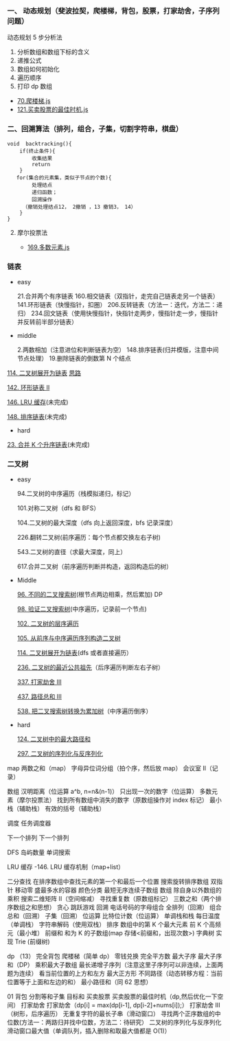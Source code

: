 ### 一、 动态规划（斐波拉契，爬楼梯，背包，股票，打家劫舍，子序列问题）

动态规划 5 步分析法

1.  分析数组和数组下标的含义
2.  递推公式
3.  数组如何初始化
4.  遍历顺序
5.  打印 dp 数组

- [70.爬楼梯.js](./70.爬楼梯.js)
- [121.买卖股票的最佳时机.js](./121.买卖股票的最佳时机.js)

### 二、回溯算法（排列，组合，子集，切割字符串，棋盘）

```
void  backtracking(){
	if(终止条件){
		收集结果
		return
	}
   for(集合的元素集，类似子节点的个数){
		处理结点
		递归函数；
		回溯操作
	 （撤销处理结点12， 2撤销 ，13 撤销3， 14）
	}
}
```

2. 摩尔投票法

   - [169.多数元素.js](./169.多数元素.js)

### 链表

- easy

  21.合并两个有序链表 160.相交链表（双指针，走完自己链表走另一个链表） 141.环形链表（快慢指针，扣圈） 206.反转链表（方法一：迭代，方法二：递归） 234.回文链表（使用快慢指针，快指针走两步，慢指针走一步，慢指针并反转前半部分链表）

- middle

  2.两数相加（注意进位和判断链表为空） 148.排序链表(归并模版，注意中间节点处理） 19.删除链表的倒数第 N 个结点

[114. 二叉树展开为链表](https://leetcode.cn/problems/flatten-binary-tree-to-linked-list/?favorite=2cktkvj) [思路](https://leetcode.cn/problems/flatten-binary-tree-to-linked-list/solution/tong-su-yi-dong-de-si-lu-fen-xi-zong-gon-bi7h/)

[142. 环形链表 II](https://leetcode.cn/problems/linked-list-cycle-ii/?favorite=2cktkvj)

[146. LRU 缓存](https://leetcode.cn/problems/lru-cache/?favorite=2cktkvj)(未完成)

[148. 排序链表](https://leetcode.cn/problems/sort-list/?favorite=2cktkvj)(未完成)

- hard

[23. 合并 K 个升序链表](https://leetcode.cn/problems/merge-k-sorted-lists/?favorite=2cktkvj)(未完成)

### 二叉树

- easy

  94.二叉树的中序遍历（栈模拟递归，标记）

  101.对称二叉树（dfs 和 BFS）

  104.二叉树的最大深度（dfs 向上返回深度，bfs 记录深度）

  226.翻转二叉树(前序遍历：每个节点都交换左右子树)

  543.二叉树的直径（求最大深度，同上）

  617.合并二叉树（前序遍历判断并构造，返回构造后的树）

- Middle

  [96. 不同的二叉搜索树](https://leetcode.cn/problems/unique-binary-search-trees/?favorite=2cktkvj)(根节点两边相乘，然后累加) DP

  [98. 验证二叉搜索树](https://leetcode.cn/problems/validate-binary-search-tree/?favorite=2cktkvj)(中序遍历，记录前一个节点)

  [102. 二叉树的层序遍历](https://leetcode.cn/problems/binary-tree-level-order-traversal/?favorite=2cktkvj)

  [105. 从前序与中序遍历序列构造二叉树](https://leetcode.cn/problems/construct-binary-tree-from-preorder-and-inorder-traversal/?favorite=2cktkvj)

  [114. 二叉树展开为链表](https://leetcode.cn/problems/flatten-binary-tree-to-linked-list/?favorite=2cktkvj)(dfs 或者直接遍历）

  [236. 二叉树的最近公共祖先](https://leetcode.cn/problems/lowest-common-ancestor-of-a-binary-tree/?favorite=2cktkvj)（后序遍历判断左右子树）

  [337. 打家劫舍 III](https://leetcode.cn/problems/house-robber-iii/?favorite=2cktkvj)

  [437. 路径总和 III](https://leetcode.cn/problems/path-sum-iii/?favorite=2cktkvj)

  [538. 把二叉搜索树转换为累加树](https://leetcode.cn/problems/convert-bst-to-greater-tree/?favorite=2cktkvj)（中序遍历倒序）

- hard

  [124. 二叉树中的最大路径和](https://leetcode.cn/problems/binary-tree-maximum-path-sum/?favorite=2cktkvj)

  [297. 二叉树的序列化与反序列化](https://leetcode.cn/problems/serialize-and-deserialize-binary-tree/?favorite=2cktkvj)

map
两数之和（map）
字母异位词分组（拍个序，然后放 map）
会议室 II（记录）

数组
汉明距离（位运算 a^b, n=n&(n-1)）
只出现一次的数字（位运算）
多数元素（摩尔投票法）
找到所有数组中消失的数字（原数组操作对 index 标记）
最小栈（辅助栈）
有效的括号（辅助栈）

调度
任务调度器

下一个排列
下一个排列

DFS
岛屿数量
单词搜索

LRU 缓存
-146. LRU 缓存机制（map+list）

二分查找
在排序数组中查找元素的第一个和最后一个位置
搜索旋转排序数组
双指针
移动零
盛最多水的容器
颜色分类
最短无序连续子数组
数组
除自身以外数组的乘积
搜索二维矩阵 II（空间缩减）
寻找重复数（原数组标记）
三数之和（两个排序数组之和思想）
贪心
跳跃游戏
回溯
电话号码的字母组合
全排列（回溯）
组合总和（回溯）
子集（回溯）
位运算
比特位计数（位运算）
单调栈和栈
每日温度（单调栈）
字符串解码（使用双栈）
排序
数组中的第 K 个最大元素
前 K 个高频元（最小堆）
前缀和
和为 K 的子数组(map 存储<前缀和，出现次数>)
字典树
实现 Trie (前缀树)

dp （13）
完全背包
爬楼梯（简单 dp）
零钱兑换
完全平方数
最大子序
最大子序和（DP）
乘积最大子数组
最长递增子序列（注意这里子序列可以非连续，上面两题为连续）
看当前位置的上方和左方
最大正方形
不同路径（动态转移方程：当前位置等于上面和左边的和）
最小路径和（同 62 思想）

01 背包
分割等和子集
目标和
买卖股票
买卖股票的最佳时机（dp,然后优化一下空间）
打家劫舍
打家劫舍（dp[i] = max(dp[i-1], dp[i-2]+nums[i]);）
打家劫舍 III（树形，后序遍历）
无重复字符的最长子串（滑动窗口）
寻找两个正序数组的中位数(方法一：两路归并找中位数，方法二：待研究）
二叉树的序列化与反序列化
滑动窗口最大值（单调队列，插入删除和取最大值都是 O(1)）
